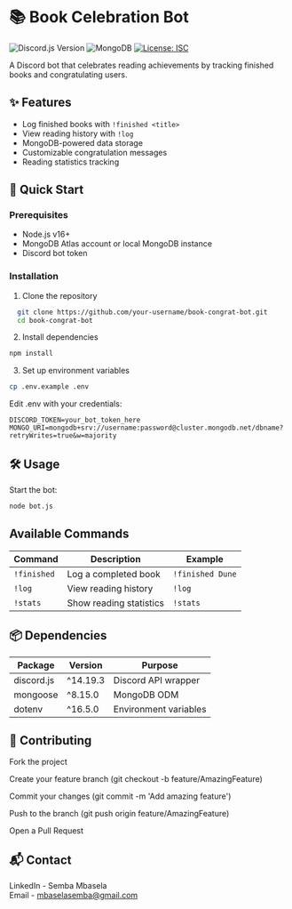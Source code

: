 # 📚 Book Celebration Bot

![Discord.js Version](https://img.shields.io/badge/discord.js-v14.19.3-blue)
![MongoDB](https://img.shields.io/badge/MongoDB-6.16.0-green)
[![License: ISC](https://img.shields.io/badge/License-ISC-blue.svg)](https://opensource.org/licenses/ISC)

A Discord bot that celebrates reading achievements by tracking finished books and congratulating users.

## ✨ Features
- Log finished books with `!finished <title>`
- View reading history with `!log`
- MongoDB-powered data storage
- Customizable congratulation messages
- Reading statistics tracking

## 🚀 Quick Start

### Prerequisites
- Node.js v16+
- MongoDB Atlas account or local MongoDB instance
- Discord bot token

### Installation
1. Clone the repository
 ```bash
   git clone https://github.com/your-username/book-congrat-bot.git
   cd book-congrat-bot
```

2. Install dependencies

```bash
npm install
```
3. Set up environment variables

```bash
cp .env.example .env
```
Edit .env with your credentials:

```env
DISCORD_TOKEN=your_bot_token_here
MONGO_URI=mongodb+srv://username:password@cluster.mongodb.net/dbname?retryWrites=true&w=majority
```
## 🛠️ Usage
Start the bot:

```bash
node bot.js
```

## Available Commands
| Command       | Description               | Example          |
|---------------|---------------------------|------------------|
| `!finished`   | Log a completed book      | `!finished Dune` |
| `!log`        | View reading history      | `!log`           |
| `!stats`	    | Show reading statistics	  | `!stats`         |

## 📦 Dependencies
| Package    | Version   | Purpose               |
|------------|-----------|-----------------------|
| discord.js | ^14.19.3  | Discord API wrapper   |
| mongoose   | ^8.15.0	 | MongoDB ODM           |
| dotenv	   | ^16.5.0	 | Environment variables |

## 🤝 Contributing
Fork the project

Create your feature branch (git checkout -b feature/AmazingFeature)

Commit your changes (git commit -m 'Add amazing feature')

Push to the branch (git push origin feature/AmazingFeature)

Open a Pull Request

## 📬 Contact 
LinkedIn - Semba Mbasela \
Email - mbaselasemba@gmail.com